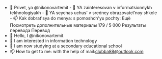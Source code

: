 - 👋 Privet, ya @nikonovartemit - 👀 YA zainteresovan v informatsionnykh tekhnologiyakh - 🌱 YA seychas uchus' v sredney obrazovatel'noy shkole - 📫 Kak dobrat'sya do menya: s pomoshch'yu pochty:
Ещё
​Посмотреть дополнительные материалы
179 / 5 000
Результаты перевода
Перевод
- 👋 Hello, I @nikonovartemit
- 👀 I am interested in information technology
- 🌱 I am now studying at a secondary educational school
- 📫 How to get to me: with the help of mail:clubba88@outlook.com

<!---
NikonovArtemIt/NikonovArtemIt is a ✨ special ✨ repository because its `README.md` (this file) appears on your GitHub profile.
You can click the Preview link to take a look at your changes.
--->
